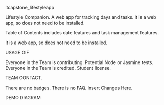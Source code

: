  itcapstone_lifestyleapp

 Lifestyle Companion. 
 A web app for tracking days and tasks.
 It is a web app, so does not need to be installed.

 Table of Contents 
 includes date features and task management features. 

 It is a web app, so does not need to be installed.

 USAGE GIF 

 Everyone in the Team is contributing. Potential Node or Jasmine 
 tests. Everyone in the Team is credited. Student license. 

 TEAM CONTACT. 

 There are no badges. 
 There is no FAQ. 
 Insert Changes Here. 

 DEMO DIAGRAM
